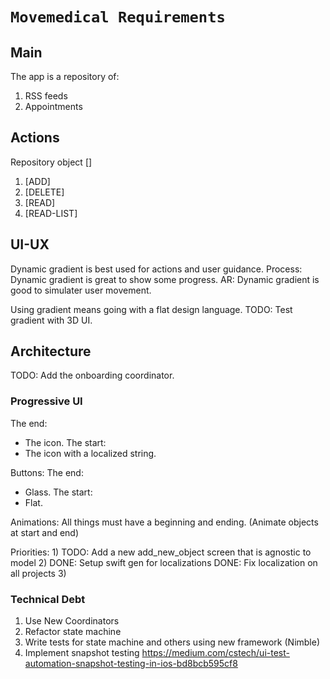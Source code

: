 # ``Movemedical Requirements``

## Main

The app is a repository of:
1) RSS feeds
2) Appointments

## Actions
Repository object []
1) [ADD]
2) [DELETE]
3) [READ]
4) [READ-LIST]

## UI-UX
Dynamic gradient is best used for actions and user guidance.
Process: Dynamic gradient is great to show some progress.
AR: Dynamic gradient is good to simulater user movement.

Using gradient means going with a flat design language.
TODO: Test gradient with 3D UI.

## Architecture
TODO: Add the onboarding coordinator.

### Progressive UI
The end:
- The icon.
The start:
- The icon with a localized string.

Buttons:
The end:
- Glass.
The start:
- Flat.

Animations:
All things must have a beginning and ending. (Animate objects at start and end)

Priorities:
1)
TODO: Add a new add_new_object screen that is agnostic to model
2)
DONE: Setup swift gen for localizations
DONE: Fix localization on all projects
3)


### Technical Debt
1) Use New Coordinators
2) Refactor state machine
3) Write tests for state machine and others using new framework (Nimble)
4) Implement snapshot testing
https://medium.com/cstech/ui-test-automation-snapshot-testing-in-ios-bd8bcb595cf8
